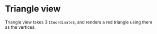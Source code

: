 # Triangle view

Triangle view takes 3 `ICoordinate`s, and renders a red triangle using them as the vertices.
